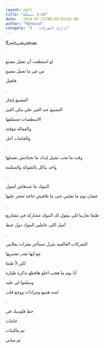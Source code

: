 ```yaml
---
layout: post
title: "لا تتملّك.md"
date:   2024-07-21T00:00:01+03:00
author: "Mahmoud"
category: "5 - إدارة الشركات"
---
```

[<u>\#نصيحة_من_خبير</u>](https://www.facebook.com/hashtag/%D9%86%D8%B5%D9%8A%D8%AD%D8%A9_%D9%85%D9%86_%D8%AE%D8%A8%D9%8A%D8%B1?__eep__=6&__cft__%5b0%5d=AZVLSraLiBhkv0iagYhxj1TSAliUOuOy42VpxhFl5zsgZ7Hpvce32DtKDcTZLAW3l_19JJdHRpYM5KIVotSKyXYeEGnqJhnI8CkTdXm3qAgL4Z-bsCsR-yRJcKwTNVYjAMTNWe4sLP0uztUxIlMBaPTQn5SN6swT5lvin4qxXkhak1uNI6m5bMNVP8aroMo6o_A&__tn__=*NK-R)

.

لو استطعت أن تعمل مصنع

من غير ما تعمل مصنع

فافعل

.

المصنع إيجار

التصنيع عند الغير على مكن الغير

الاسطمبات مستلفها

والعمالة مؤقتة

والخامات آجل

.

وقت ما تحب تشيل إيدك ما تحتاجش تغسلها

واحد بياكل بالشوكة والسكينة

.

البنوك ما عندهاش أصول

عشان يوم ما تفلس حتى ما تلاقيش حاجة تحجز عليها

.

طبعا تعازينا للي بيقول لك البنوك مشاركه في مشاريع

أصل اللي عاملين البنوك دول عبط

.

الشركات العالمية بتنزل تستأجر مقرات بملايين

مع إنها تقدر تشتريها

لكن لأ طبعا

أنا يوم ما هحب اخلع هاقطع تذكرة طيارة

وسلموا لي عليه

لسه هنبيع ومزادات ووجع قلب

.

حط فلوسك في

خامات

ثم ماكينات

ثم مباني
